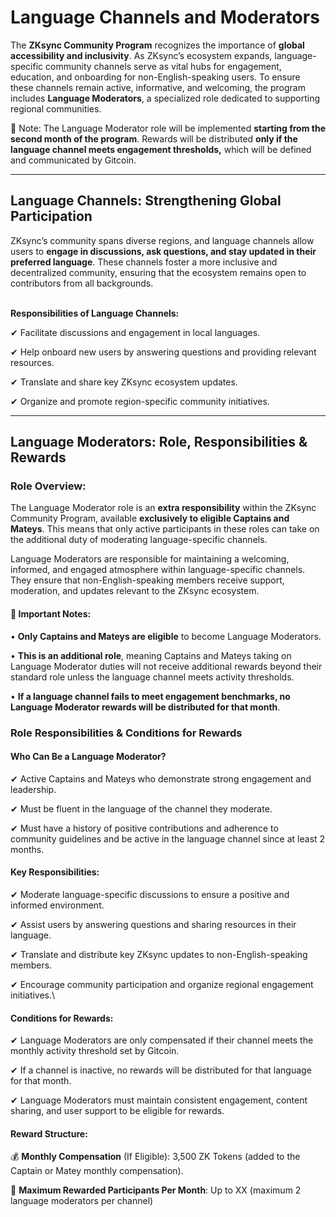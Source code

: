 # Language Channels and Moderators

The **ZKsync Community Program** recognizes the importance of **global accessibility and inclusivity**. As ZKsync’s ecosystem expands, language-specific community channels serve as vital hubs for engagement, education, and onboarding for non-English-speaking users. To ensure these channels remain active, informative, and welcoming, the program includes **Language Moderators**, a specialized role dedicated to supporting regional communities.

📢 Note: The Language Moderator role will be implemented **starting from the second month of the program**. Rewards will be distributed **only if the language channel meets engagement thresholds,** which will be defined and communicated by Gitcoin.

***

## Language Channels: Strengthening Global Participation

ZKsync’s community spans diverse regions, and language channels allow users to **engage in discussions, ask questions, and stay updated in their preferred language**. These channels foster a more inclusive and decentralized community, ensuring that the ecosystem remains open to contributors from all backgrounds.

\
**Responsibilities of Language Channels:**

✔ Facilitate discussions and engagement in local languages.

✔ Help onboard new users by answering questions and providing relevant resources.

✔ Translate and share key ZKsync ecosystem updates.

✔ Organize and promote region-specific community initiatives.

***

## Language Moderators: Role, Responsibilities & Rewards

### Role Overview:

The Language Moderator role is an **extra responsibility** within the ZKsync Community Program, available **exclusively to eligible Captains and Mateys**. This means that only active participants in these roles can take on the additional duty of moderating language-specific channels.&#x20;

Language Moderators are responsible for maintaining a welcoming, informed, and engaged atmosphere within language-specific channels. They ensure that non-English-speaking members receive support, moderation, and updates relevant to the ZKsync ecosystem.

#### **📢 Important Notes:**

• **Only Captains and Mateys are eligible** to become Language Moderators.

• **This is an additional role**, meaning Captains and Mateys taking on Language Moderator duties will not receive additional rewards beyond their standard role unless the language channel meets activity thresholds.

• **If a language channel fails to meet engagement benchmarks, no Language Moderator rewards will be distributed for that month**.

### Role Responsibilities & Conditions for Rewards

#### Who Can Be a Language Moderator?

✔ Active Captains and Mateys who demonstrate strong engagement and leadership.

✔ Must be fluent in the language of the channel they moderate.

✔ Must have a history of positive contributions and adherence to community guidelines and be active in the language channel since at least 2 months.

#### Key Responsibilities:

✔ Moderate language-specific discussions to ensure a positive and informed environment.

✔ Assist users by answering questions and sharing resources in their language.

✔ Translate and distribute key ZKsync updates to non-English-speaking members.

✔ Encourage community participation and organize regional engagement initiatives.\


#### Conditions for Rewards:

✔ Language Moderators are only compensated if their channel meets the monthly activity threshold set by Gitcoin.

✔ If a channel is inactive, no rewards will be distributed for that language for that month.

✔ Language Moderators must maintain consistent engagement, content sharing, and user support to be eligible for rewards.

#### Reward Structure:

💰 **Monthly Compensation** (If Eligible): 3,500 ZK Tokens (added to the Captain or Matey monthly compensation).

📌 **Maximum Rewarded Participants Per Month**: Up to XX (maximum 2 language moderators per channel)
